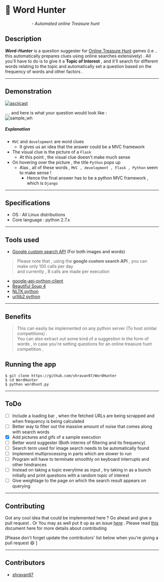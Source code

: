 # :newspaper: Word Hunter  
  
&nbsp; &nbsp; &nbsp; &nbsp; &nbsp; &nbsp; &nbsp; &nbsp; &nbsp; &nbsp; &nbsp;  *- Automated online Treasure hunt*  

## Description  
***Word-Hunter***  is a question suggester for [Online Treasure Hunt](https://en.wikipedia.org/wiki/Online_treasure_hunts "Online Treasure Hunt") games (i.e .. this automatically prepares clues using online searches extensively) . All you'll have to do is to give it a **Topic of Interest** , and it'll search for different words relating to the topic and automatically set a question based on the frequency of words and other factors .  
___  

## Demonstration

[![asciicast](https://asciinema.org/a/eitugvhnhrbf6xzny20c92wdq.png)](https://asciinema.org/a/eitugvhnhrbf6xzny20c92wdq?autoplay=1)  

.... and here is what your question would look like :  
![sample_wh](https://cloud.githubusercontent.com/assets/10980285/16002397/104cee9e-3175-11e6-8361-2a3b599bba71.png)  


##### Explanation
- ``` MVC ``` and ``` development ``` are word clues  
	* It gives us an idea that the answer could be a MVC framework  
- The visual clue is the picture of a ``` Flask ```  
	* At this point , the visual clue doesn't make much sense  
- On hovering over the picture , the title ``` Python ``` pops up  
	* Alas , all of these words , ``` MVC , development , Flask , Python ``` seem to make sense !  
		- Hence the final answer has to be a python MVC framework , which is ``` Django ```  

___


## Specifications  
* OS : All Linux distributions  
* Core language : python 2.7.x   

___  

## Tools used  
* [Google custom search API](https://developers.google.com/custom-search/ "Search API") (For both images and words)  

> Please note that , using the **google custom search API** , you can make only 100 calls per day   
> and currently , 8 calls are made per execution  


* [google-api-python-client](https://pypi.python.org/pypi/google-api-python-client/)  
* [Beautiful Soup 4](https://pypi.python.org/pypi/beautifulsoup4 "Beautiful Soup")  
* [NLTK python](http://www.nltk.org/ "Natural language tool kit python")  
* [urllib2 python](https://docs.python.org/2/library/urllib2.html)   

___  

## Benefits  
> This can easily be implemented on any python server (To host similar competitions) .  
> You can also extract out some kind of a suggestion in the form of words , in case you're setting questions for an online treasure hunt competition .  


## Running the app  
``` $ git clone https://github.com/shravan97/WordHunter ```  
``` $ cd WordHunter ```  
``` $ python wordhunt.py ```  
___  


## ToDo  

- [ ] Include a loading bar , when the fetched URLs are being scrapped and when frequency is being calculated  
- [ ] Better way to filter out the massive amount of noise that comes along with search words  
- [x] Add pictures and gifs of a sample execution  
- [ ] Better word suggester (Both interms of filtering and its frequency)  
- [ ] Search term used for image search needs to be automatically found  
- [ ] Implement multiprocessing in parts which are slower to run  
- [ ] Program will have to terminate smoothly on keyboard interrupts and other hindrances  
- [ ] Instead on taking a topic everytime as input , try taking in as a bunch initially and print questions with a random topic of interest  
- [ ] Give weightage to the page on which the search result appears on querying  

___  


## Contributing  
Got any cool idea that could be implemented here ? Go ahead and give a pull request . Or You may as well put it up as an issue [here](https://github.com/shravan97/WordHunter/issues "Issues") . Please read [this](https://github.com/shravan97/WordHunter/blob/master/CONTRIBUTING.md) document here for more details about contributing  


[Please don't forget update the contributors' list below when you're giving a pull request :smile: ]
___  

## Contributors  
* [shravan97](https://github.com/shravan97)  

																																																																																																																																																																																																																																																																																																																																																																																																																																																																																																																																																																																																																																																																																																																																																																																																																																																																																																																																																																																																																																																																																																																																																																																																																																			